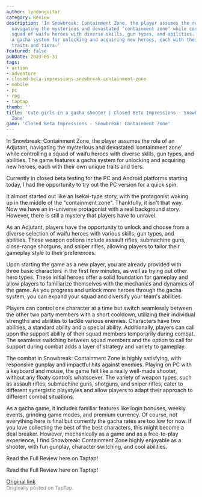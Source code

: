 ```yaml
---
author: lyndonguitar
category: Review
description: 'In Snowbreak: Containment Zone, the player assumes the role of an Adjutant,
  navigating the mysterious and devastated ‘containment zone’ while controlling a
  squad of waifu heroes with diverse skills, gun types, and abilities. The game features
  a gacha system for unlocking and acquiring new heroes, each with their own unique
  traits and tiers.'
featured: false
pubDate: 2023-05-31
tags:
- action
- adventure
- closed-beta-impressions-snowbreak-containment-zone
- mobile
- pc
- rpg
- taptap
thumb: ''
title: 'Cute girls in a gacha shooter | Closed Beta Impressions - Snowbreak: Containment
  Zone'
game: 'Closed Beta Impressions - Snowbreak: Containment Zone'
---
```

In Snowbreak: Containment Zone, the player assumes the role of an Adjutant, navigating the mysterious and devastated ‘containment zone’ while controlling a squad of waifu heroes with diverse skills, gun types, and abilities. The game features a gacha system for unlocking and acquiring new heroes, each with their own unique traits and tiers.

Currently in closed beta testing for the PC and Android platforms starting today, I had the opportunity to try out the PC version for a quick spin.

It almost started out like an Isekai-type story, with the protagonist waking up in the middle of the "containment zone". Thankfully, it isn't that way. Now we have an in-universe protagonist with a real background story. However, there is still a mystery that players have to unravel.

As an Adjutant, players have the opportunity to unlock and choose from a diverse selection of waifu heroes with various skills, gun types, and abilities. These weapon options include assault rifles, submachine guns, close-range shotguns, and sniper rifles, allowing players to tailor their gameplay style to their preferences.

Upon starting the game as a new player, you are already provided with three basic characters in the first few minutes, as well as trying out other hero types. These initial heroes offer a solid foundation for gameplay and allow players to familiarize themselves with the mechanics and dynamics of the game. As you progress and unlock more heroes through the gacha system, you can expand your squad and diversify your team's abilities.

Players can control one character at a time but switch seamlessly between the other two party members with a short cooldown, utilizing their individual strengths and abilities to tackle various enemies. Characters have two abilities, a standard ability and a special ability. Additionally, players can call upon the support ability of their squad members temporarily during combat. The seamless switching between squad members and the option to call for support during combat adds a layer of strategy and variety to gameplay.

The combat in Snowbreak: Containment Zone is highly satisfying, with responsive gunplay and impactful hits against enemies. Playing on PC with a keyboard and mouse, the game felt like a really well-made shooter, without any floaty controls whatsoever. The variety of weapon types, such as assault rifles, submachine guns, shotguns, and sniper rifles, cater to different synergistic playstyles and allow players to adapt their approach to different combat situations.

As a gacha game, it includes familiar features like login bonuses, weekly events, grinding game modes, and premium currency. Of course, not everything here is final but currently the gacha rates are too low for now. If you love collecting the best of the best characters, this might become a deal breaker. However, mechanically as a game and as a free-to-play experience, I find Snowbreak: Containment Zone highly enjoyable as a shooter, with fun gunplay, character switching, and cool abilities.

Read the Full Review here on Taptap!

Read the Full Review here on Taptap!

[Original link](https://www.taptap.io/post/5728897)<br><span style="font-size: 0.95em; color: #888;">Originally posted on TapTap.</span>